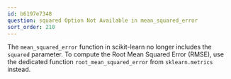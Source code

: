 ```yaml
---
id: b6197e7348
question: squared Option Not Available in mean_squared_error
sort_order: 210
---
```


The `mean_squared_error` function in scikit-learn no longer includes the `squared` parameter. To compute the Root Mean Squared Error (RMSE), use the dedicated function `root_mean_squared_error` from `sklearn.metrics` instead.